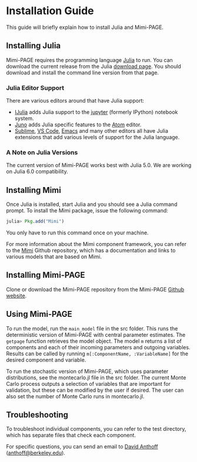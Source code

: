 # Installation Guide

This guide will briefly explain how to install Julia and Mimi-PAGE.

## Installing Julia

Mimi-PAGE requires the programming language [Julia](http://julialang.org/) to run. You can download the current release from the Julia [download page](http://julialang.org/downloads/). You should download and install the command line version from that page.

### Julia Editor Support

There are various editors around that have Julia support:

- [IJulia](https://github.com/JuliaLang/IJulia.jl) adds Julia support to the [jupyter](http://jupyter.org/) (formerly IPython) notebook system.
- [Juno](http://junolab.org/) adds Julia specific features to the [Atom](https://atom.io/) editor.
- [Sublime](https://www.sublimetext.com/), [VS Code](https://code.visualstudio.com/), [Emacs](https://www.gnu.org/software/emacs/) and many other editors all have Julia extensions that add various levels of support for the Julia language.

### A Note on Julia Versions

The current version of Mimi-PAGE works best with Julia 5.0. We are working on Julia 6.0 compatibility.

## Installing Mimi

Once Julia is installed, start Julia and you should see a Julia command prompt. To install the Mimi package, issue the following command:
```julia
julia> Pkg.add("Mimi")
```
You only have to run this command once on your machine.

For more information about the Mimi component framework, you can refer to the [Mimi](https://github.com/anthofflab/Mimi.jl) Github repository, which has a documentation and links to various models that are based on Mimi.

## Installing Mimi-PAGE

Clone or download the Mimi-PAGE repository from the Mimi-PAGE [Github website](https://github.com/anthofflab/mimi-page.jl).

## Using Mimi-PAGE

To run the model, run the `main_model` file in the src folder. This runs the deterministic version of Mimi-PAGE with central parameter estimates. The `getpage` function retrieves the model object. The model `m` returns a list of components and each of their incoming parameters and outgoing variables. Results can be called by running `m[:ComponentName, :VariableName]` for the desired component and variable.

To run the stochastic version of Mimi-PAGE, which uses parameter distributions, see the montecarlo.jl file in the src folder. The current Monte Carlo  process outputs a selection of variables that are important for validation, but these can be modified by the user if desired. The user can also set the number of Monte Carlo runs in montecarlo.jl.

## Troubleshooting

To troubleshoot individual components, you can refer to the test directory, which has separate files that check each component.

For specific questions, you can send an email to [David Anthoff](http://www.david-anthoff.com/) (<anthoff@berkeley.edu>).
